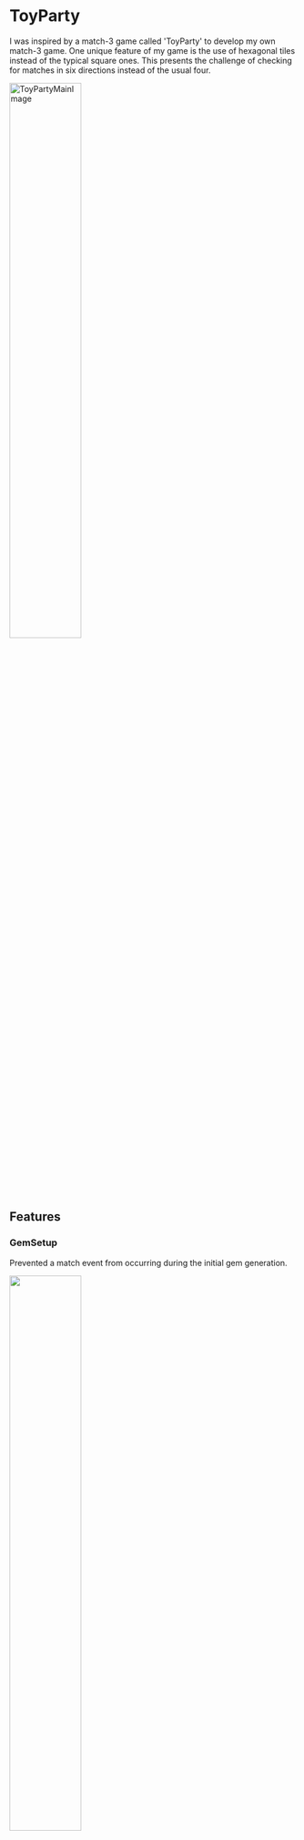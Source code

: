 # ToyParty

I was inspired by a match-3 game called 'ToyParty' to develop my own match-3 game. One unique feature of my game is the use of hexagonal tiles instead of the typical square ones. This presents the challenge of checking for matches in six directions instead of the usual four.

<img src="https://github.com/JasonShin10/ToyParty/assets/101558745/f0f8ef47-0fc3-4a18-82ed-383871ffa24d" alt="ToyPartyMainImage" width="50%" height="50%">

## Features
### GemSetup

Prevented a match event from occurring during the initial gem generation.

<img src="https://github.com/JasonShin10/april/assets/101558745/0a34a7c3-31ef-4002-9438-e2d2b1bda084" width ="50%" height="50%">

### 3-match

3-match occurs when three or more gems are aligned consecutively.

<img src="https://github.com/JasonShin10/april/assets/101558745/9b209267-a97e-41e4-852c-612014ce6c55" width ="50%" height="50%">

### 4-match

4-match occurs when four gems are adjacent.

<img src="https://github.com/JasonShin10/april/assets/101558745/426eaed1-41f4-4727-80d8-e63faa594e66" width ="50%" height="50%">

## Reference
https://www.redblobgames.com/grids/hexagons/
